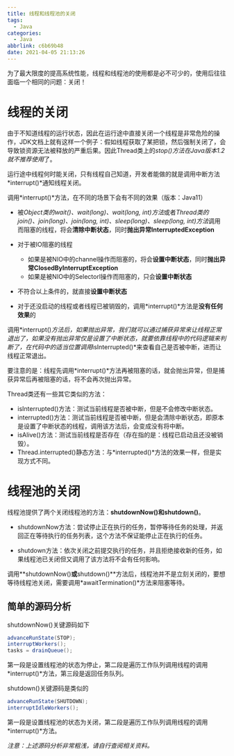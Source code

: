 ```yaml
---
title: 线程和线程池的关闭
tags:
  - Java
categories:
  - Java
abbrlink: c6b69b48
date: 2021-04-05 21:13:26
---
```



为了最大限度的提高系统性能，线程和线程池的使用都是必不可少的，使用后往往面临一个相同的问题：关闭！



<!-- more -->



# 线程的关闭

由于不知道线程的运行状态，因此在运行途中直接关闭一个线程是非常危险的操作，JDK文档上就有这样一个例子：假如线程获取了某把锁，然后强制关闭了，会导致锁资源无法被释放的严重后果。因此Thread类上的*stop()*方法在Java版本1.2就*不推荐使用*了。

运行途中线程何时能关闭，只有线程自己知道，开发者能做的就是调用中断方法*interrupt()*通知线程关闭。

调用*interrupt()*方法，在不同的场景下会有不同的效果（版本：Java11）

* 被*Object类的wait()、wait(long)、wait(long, int)方法*或者*Thread类的join()、join(long)、join(long, int)、sleep(long)、sleep(long, int)方法*调用而阻塞的线程，将会**清除中断状态**，同时**抛出异常InterruptedException**

* 对于被IO阻塞的线程
  * 如果是被NIO中的channel操作而阻塞的，将会**设置中断状态**，同时**抛出异常ClosedByInterruptException**
  * 如果是被NIO中的Selectorl操作而阻塞的，只会**设置中断状态**

* 不符合以上条件的，就直接**设置中断状态**

* 对于还没启动的线程或者线程已被销毁的，调用*interrupt()*方法是**没有任何效果**的

调用*interrupt()*方法后，如果抛出异常，我们就可以通过捕获异常来让线程正常退出了，如果没有抛出异常仅是设置了中断状态，就要依靠线程中的代码逻辑来判断了，在代码中的适当位置调用*isInterrupted()*来查看自己是否被中断，进而让线程正常退出。

要注意的是：线程先调用*interrupt()*方法再被阻塞的话，就会抛出异常，但是捕获异常后再被阻塞的话，将不会再次抛出异常。



Thread类还有一些其它类似的方法：

* isInterrupted()方法：测试当前线程是否被中断，但是不会修改中断状态。
* interrupted()方法：测试当前线程是否被中断，但是会清除中断状态，即原本是设置了中断状态的线程，调用该方法后，会变成没有将中断。
* isAlive()方法：测试当前线程是否存在（存在指的是：线程已启动且还没被销毁）。
* Thread.interrupted()静态方法：与*interrupted()*方法的效果一样，但是实现方式不同。



# 线程池的关闭

线程池提供了两个关闭线程池的方法：**shutdownNow()**和**shutdown()**。

* shutdownNow方法：尝试停止正在执行的任务，暂停等待任务的处理，并返回正在等待执行的任务列表，这个方法不保证能停止正在执行的任务。

* shutdown方法：依次关闭之前提交执行的任务，并且拒绝接收新的任务，如果线程池已关闭但又调用了该方法将不会有任何影响。

调用**shutdownNow()**或**shutdown()**方法后，线程池并不是立刻关闭的，要想等待线程池关闭，需要调用*awaitTermination()*方法来阻塞等待。



## 简单的源码分析

shutdownNow()关键源码如下

```java
advanceRunState(STOP);
interruptWorkers();
tasks = drainQueue();
```

第一段是设置线程池的状态为停止，第二段是遍历工作队列调用线程的调用*interrupt()*方法，第三段是返回任务队列。

shutdown()关键源码是类似的

``` java
advanceRunState(SHUTDOWN);
interruptIdleWorkers();
```

第一段是设置线程池的状态为关闭，第二段是遍历工作队列调用线程的调用*interrupt()*方法。

*注意：上述源码分析非常粗浅，请自行查阅相关资料。*



